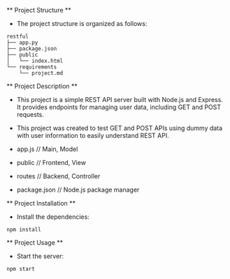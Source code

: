 ** Project Structure **

- The project structure is organized as follows:

```
restful
├── app.py
├── package.json
├── public
│   └── index.html
└── requirements
    └── project.md
```

** Project Description **

- This project is a simple REST API server built with Node.js and Express. It provides endpoints for managing user data, including GET and POST requests.

- This project was created to test GET and POST APIs using dummy data with user information to easily understand REST API.

- app.js // Main, Model

- public // Frontend, View

- routes // Backend, Controller

- package.json // Node.js package manager

** Project Installation **

- Install the dependencies:

```
npm install
```

** Project Usage **

- Start the server:

```
npm start
```
